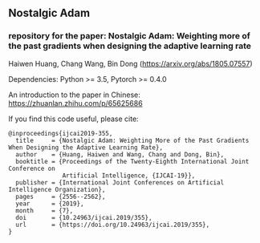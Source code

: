 ## Nostalgic Adam
### repository for the paper: Nostalgic Adam: Weighting more of the past gradients when designing the adaptive learning rate
Haiwen Huang, Chang Wang, Bin Dong (https://arxiv.org/abs/1805.07557) 

Dependencies: Python >= 3.5, Pytorch >= 0.4.0

An introduction to the paper in Chinese: https://zhuanlan.zhihu.com/p/65625686

If you find this code useful, please cite:
```
@inproceedings{ijcai2019-355,
  title     = {Nostalgic Adam: Weighting More of the Past Gradients When Designing the Adaptive Learning Rate},
  author    = {Huang, Haiwen and Wang, Chang and Dong, Bin},
  booktitle = {Proceedings of the Twenty-Eighth International Joint Conference on
               Artificial Intelligence, {IJCAI-19}},
  publisher = {International Joint Conferences on Artificial Intelligence Organization},             
  pages     = {2556--2562},
  year      = {2019},
  month     = {7},
  doi       = {10.24963/ijcai.2019/355},
  url       = {https://doi.org/10.24963/ijcai.2019/355},
}
```

